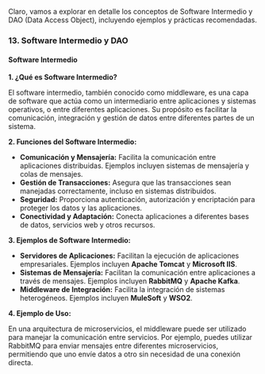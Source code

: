 Claro, vamos a explorar en detalle los conceptos de Software Intermedio y DAO (Data Access Object), incluyendo ejemplos y prácticas recomendadas.

### **13. Software Intermedio y DAO**

#### **Software Intermedio**

**1. ¿Qué es Software Intermedio?**

El software intermedio, también conocido como middleware, es una capa de software que actúa como un intermediario entre aplicaciones y sistemas operativos, o entre diferentes aplicaciones. Su propósito es facilitar la comunicación, integración y gestión de datos entre diferentes partes de un sistema.

**2. Funciones del Software Intermedio:**

- **Comunicación y Mensajería:** Facilita la comunicación entre aplicaciones distribuidas. Ejemplos incluyen sistemas de mensajería y colas de mensajes.
- **Gestión de Transacciones:** Asegura que las transacciones sean manejadas correctamente, incluso en sistemas distribuidos.
- **Seguridad:** Proporciona autenticación, autorización y encriptación para proteger los datos y las aplicaciones.
- **Conectividad y Adaptación:** Conecta aplicaciones a diferentes bases de datos, servicios web y otros recursos.

**3. Ejemplos de Software Intermedio:**

- **Servidores de Aplicaciones:** Facilitan la ejecución de aplicaciones empresariales. Ejemplos incluyen **Apache Tomcat** y **Microsoft IIS**.
- **Sistemas de Mensajería:** Facilitan la comunicación entre aplicaciones a través de mensajes. Ejemplos incluyen **RabbitMQ** y **Apache Kafka**.
- **Middleware de Integración:** Facilita la integración de sistemas heterogéneos. Ejemplos incluyen **MuleSoft** y **WSO2**.

**4. Ejemplo de Uso:**

En una arquitectura de microservicios, el middleware puede ser utilizado para manejar la comunicación entre servicios. Por ejemplo, puedes utilizar RabbitMQ para enviar mensajes entre diferentes microservicios, permitiendo que uno envíe datos a otro sin necesidad de una conexión directa.